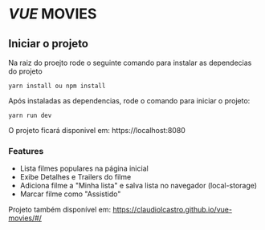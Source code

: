 # _VUE_ MOVIES

## Iniciar o projeto
Na raiz do proejto rode o seguinte comando para instalar as dependecias do projeto
```
yarn install ou npm install
```

Após instaladas as dependencias, rode o comando para iniciar o projeto:
```
yarn run dev
```
O projeto ficará disponivel em: https://localhost:8080




### Features

 - Lista filmes populares na página inicial
 - Exibe Detalhes e Trailers do filme
 - Adiciona filme a "Minha lista" e salva lista no navegador (local-storage)
 - Marcar filme como "Assistido"


 Projeto também disponível em: https://claudiolcastro.github.io/vue-movies/#/
